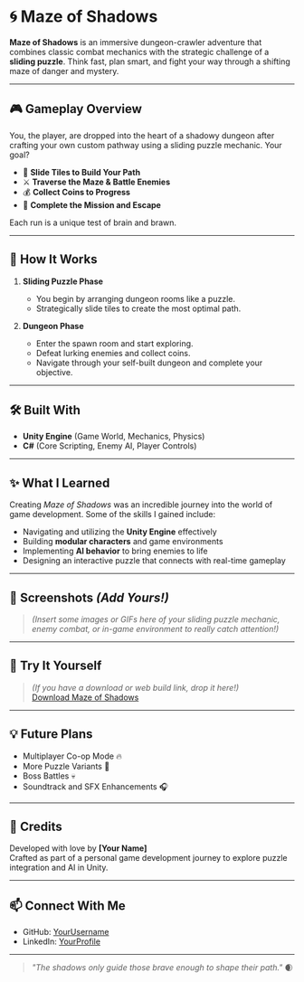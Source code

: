 # 🌀 Maze of Shadows

**Maze of Shadows** is an immersive dungeon-crawler adventure that combines classic combat mechanics with the strategic challenge of a **sliding puzzle**. Think fast, plan smart, and fight your way through a shifting maze of danger and mystery.

---

## 🎮 Gameplay Overview

You, the player, are dropped into the heart of a shadowy dungeon after crafting your own custom pathway using a sliding puzzle mechanic. Your goal?

- 🧩 **Slide Tiles to Build Your Path**
- ⚔️ **Traverse the Maze & Battle Enemies**
- 💰 **Collect Coins to Progress**
- 🎯 **Complete the Mission and Escape**

Each run is a unique test of brain and brawn.

---

## 🧠 How It Works

1. **Sliding Puzzle Phase**
   - You begin by arranging dungeon rooms like a puzzle.
   - Strategically slide tiles to create the most optimal path.

2. **Dungeon Phase**
   - Enter the spawn room and start exploring.
   - Defeat lurking enemies and collect coins.
   - Navigate through your self-built dungeon and complete your objective.

---

## 🛠️ Built With

- **Unity Engine** (Game World, Mechanics, Physics)
- **C#** (Core Scripting, Enemy AI, Player Controls)

---

## ✨ What I Learned

Creating *Maze of Shadows* was an incredible journey into the world of game development. Some of the skills I gained include:

- Navigating and utilizing the **Unity Engine** effectively
- Building **modular characters** and game environments
- Implementing **AI behavior** to bring enemies to life
- Designing an interactive puzzle that connects with real-time gameplay

---

## 📸 Screenshots *(Add Yours!)*

> *(Insert some images or GIFs here of your sliding puzzle mechanic, enemy combat, or in-game environment to really catch attention!)*

---

## 🚀 Try It Yourself

> *(If you have a download or web build link, drop it here!)*  
> [Download Maze of Shadows](#)

---

## 💡 Future Plans

- Multiplayer Co-op Mode 🔥  
- More Puzzle Variants 🧩  
- Boss Battles 💀  
- Soundtrack and SFX Enhancements 🎧

---

## 🙌 Credits

Developed with love by **[Your Name]**  
Crafted as part of a personal game development journey to explore puzzle integration and AI in Unity.

---

## 📫 Connect With Me

- GitHub: [YourUsername](https://github.com/YourUsername)
- LinkedIn: [YourProfile](https://linkedin.com/in/YourProfile)

---

> *"The shadows only guide those brave enough to shape their path."* 🌒
